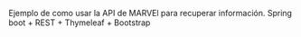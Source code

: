 Ejemplo de como usar la API de MARVEl para recuperar información.
Spring boot + REST + Thymeleaf + Bootstrap 